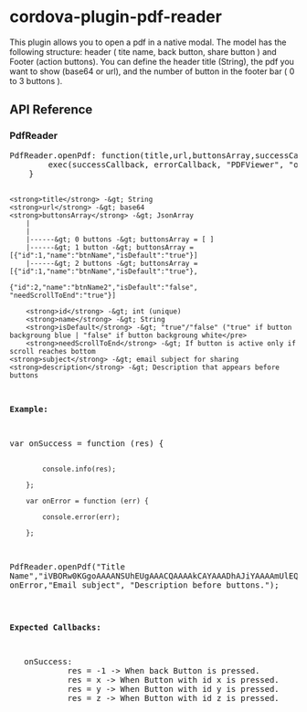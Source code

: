 <h1>cordova-plugin-pdf-reader</h1>
<p>This plugin allows you to open a pdf in a native modal. The model has the following structure: header ( tite name, back button, share button ) and Footer (action buttons). You can define the header title (String), the pdf you want to show (base64 or url), and the number of button in the footer bar ( 0 to 3 buttons ).</p>
<h2>API Reference</h2>
<h3>PdfReader</h3>
<pre>PdfReader.openPdf: function(title,url,buttonsArray,successCallback, errorCallback){
		exec(successCallback, errorCallback, "PDFViewer", "openPdf", [title,url,buttonsArray,subject,description]);
	}


    <strong>title</strong> -&gt; String
    <strong>url</strong> -&gt; base64
    <strong>buttonsArray</strong> -&gt; JsonArray
    	|
        |
        |------&gt; 0 buttons -&gt; buttonsArray = [ ]
        |------&gt; 1 button -&gt; buttonsArray = [{"id":1,"name":"btnName","isDefault":"true"}]
        |------&gt; 2 buttons -&gt; buttonsArray = [{"id":1,"name":"btnName","isDefault":"true"},
        				      {"id":2,"name":"btnName2","isDefault":"false", "needScrollToEnd":"true"}]

        <strong>id</strong> -&gt; int (unique)
        <strong>name</strong> -&gt; String
        <strong>isDefault</strong> -&gt; "true"/"false" ("true" if button backgroung blue | "false" if button backgroung white</pre>
        <strong>needScrollToEnd</strong> -&gt; If button is active only if scroll reaches bottom
    <strong>subject</strong> -&gt; email subject for sharing
    <strong>description</strong> -&gt; Description that appears before buttons
<p><strong>Example:</strong></p>
<pre>var onSuccess = function (res) {

            console.info(res);

        };

        var onError = function (err) {

            console.error(err);

        };

PdfReader.openPdf("Title Name","iVBORw0KGgoAAAANSUhEUgAAACQAAAAkCAYAAADhAJiYAAAAmUlEQVR42u3X3QqAIAwFYKGg1/auF+rnzbo1hQIZImo6j7HBuf9Q2aYyxiikKAEJSEDh6CcQIAd5S/cG+RhXp83UCxTCLL1OiGKOGphSUDNMCYhi9pqYXFBzTA6IYrYWmFQQGyYFRDGXzep15i/JBlFM7RofBHdlkI+atQcN3RhZ5tgvhivk+gG5oMVQsyz56N8g+bkKSECx3F93twfcz7kPAAAAAElFTkSuQmCC",[{"id":1,"name":"btn1","isDefault":"true"},{"id":2,"name":"btn2","isDefault":"false"}],onSuccess, onError,"Email subject", "Description before buttons.");
 </pre>
<p><strong>Expected Callbacks:</strong></p>
<pre>	onSuccess:
    		res = -1 -&gt; When back Button is pressed.
           	res = x -&gt; When Button with id x is pressed.
            res = y -&gt; When Button with id y is pressed.
            res = z -&gt; When Button with id z is pressed.
  </pre>
